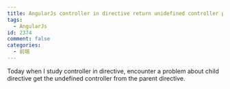 ```yaml
---
title: AngularJs controller in directive return unidefined controller problem
tags:
  - AngularJs
id: 2374
comment: false
categories:
  - 前端
---
```


Today when I study controller in directive, encounter a problem about child directive get the undefined controller from the parent directive.